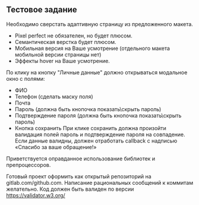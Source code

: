## Тестовое задание

Необходимо сверстать адаптивную страницу из предложенного макета.
- Pixel perfect не обязателен, но будет плюсом.
- Семантическая верстка будет плюсом.
- Мобильная версия на Ваше усмотрение (отдельного макета мобильной версии страницы нет)
- Эффекты hover на Ваше усмотрение.

По клику на кнопку "Личные данные" должно открываться модальное окно с полями:
- ФИО
- Телефон (сделать маску поля)
- Почта
- Пароль (должна быть кнопочка показать\скрыть пароль)
- Подтверждение пароля (должна быть кнопочка показать\скрыть пароль)
- Кнопка сохранить
  При клике сохранить должна произойти валидация полей пароль и подтверждение пароля на совпадение. Если данные валидны, должен отработать callback с надписью «Спасибо за ваше обращение!»

Приветствуется оправданное использование библиотек и препроцессоров.

Готовый проект оформить как открытый репозиторий на gitlab.com/github.com. Написание рациональных сообщений к коммитам желательно.
Код должен быть валиден по версии https://validator.w3.org/